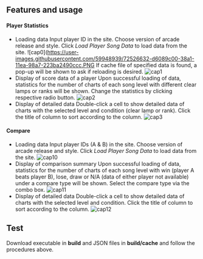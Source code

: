 ## Features and usage
#### Player Statistics
- Loading data
Input player ID in the site. Choose version of arcade release and style. Click *Load Player Song Data* to load data from the site.
![cap0](https://user-images.githubusercontent.com/59948939/72526632-d6089c00-38a1-11ea-98a7-223ba2490ccc.PNG
If cache file of specified data is found, a pop-up will be shown to ask if reloading is desired.
![cap1](https://user-images.githubusercontent.com/59948939/72526634-d6089c00-38a1-11ea-9fe1-346a118e1dd2.PNG)
- Display of score data of a player
Upon successful loading of data, statistics for the number of charts of each song level with different clear lamps or ranks will be shown. Change the statistics by clicking respective radio button.
![cap2](https://user-images.githubusercontent.com/59948939/72526656-e3258b00-38a1-11ea-9071-1521ad27d7c1.PNG)
- Display of detailed data
Double-click a cell to show detailed data of charts with the selected level and condition (clear lamp or rank). Click the title of column to sort according to the column.
![cap3](https://user-images.githubusercontent.com/59948939/72526657-e3be2180-38a1-11ea-9e50-c16617d9d0a4.PNG)

#### Compare
- Loading data
Input player IDs (A & B) in the site. Choose version of arcade release and style. Click *Load Player Song Data* to load data from the site.
![cap10](https://user-images.githubusercontent.com/59948939/72526658-e3be2180-38a1-11ea-9530-37901f08f1ca.PNG)
- Display of comparison summary
Upon successful loading of data, statistics for the number of charts of each song level with win (player A beats player B), lose, draw or N/A (data of either player not available) under a compare type will be shown. Select the compare type via the combo box.
![cap11](https://user-images.githubusercontent.com/59948939/72526660-e3be2180-38a1-11ea-8604-d56595541c7b.PNG)
- Display of detailed data
Double-click a cell to show detailed data of charts with the selected level and condition. Click the title of column to sort according to the column.
![cap12](https://user-images.githubusercontent.com/59948939/72526664-e4ef4e80-38a1-11ea-9387-7ef684e3dd3a.PNG)

## Test
Download executable in **build** and JSON files in **build/cache** and follow the procedures above.